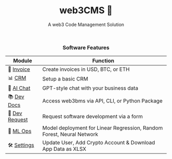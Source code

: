 <center>

# web3CMS 💾
A web3 Code Management Solution

</center>

<br>

<center>

### Software Features

</center>

<center>

| Module              | Function                                    |
|--------------------|--------------------------------------------|
| 📑 [Invoice](https://web3cms.streamlit.app/?page=invoice)           | Create invoices in USD, BTC, or ETH            |
| 📊 [CRM](https://web3cms.streamlit.app/?page=crm)              | Setup a basic CRM                               |
| 💬 [AI Chat](https://web3cms.streamlit.app/?page=ai_chat)            | GPT-style chat with your business data         |
| 📚 [Dev Docs](https://web3cms.streamlit.app/?page=developer_docs)     | Access web3bms via API, CLI, or Python Package  |
| 🚀 [Dev Request](https://web3cms.streamlit.app/?page=developer_request) | Request software development via a form        |
| 👾 [ML Ops](https://web3cms.streamlit.app/?page=ml_ops)    | Model deployment for Linear Regression, Random Forest, Neural Network |
| 🛠️ [Settings](https://web3cms.streamlit.app/?page=account_settings)     | Update User, Add Crypto Account & Download App Data as XLSX |

</center>
